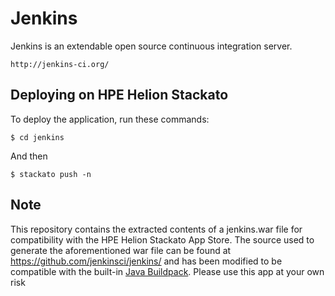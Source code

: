Jenkins
==========

Jenkins is an extendable open source continuous integration server.
   
	http://jenkins-ci.org/

Deploying on HPE Helion Stackato
--------------------------------
To deploy the application, run these commands:

    $ cd jenkins

And then

    $ stackato push -n

Note
----
This repository contains the extracted contents of a jenkins.war file for compatibility with the HPE Helion Stackato App Store. The source used to generate the aforementioned war file can be found at https://github.com/jenkinsci/jenkins/ and has been modified to be compatible with the built-in [Java Buildpack](https://github.com/cloudfoundry/java-buildpack/tree/v2.4).
Please use this app at your own risk
